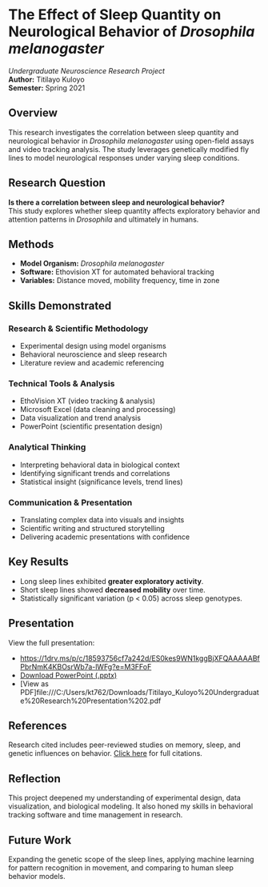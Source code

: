 # The Effect of Sleep Quantity on Neurological Behavior of *Drosophila melanogaster*

 *Undergraduate Neuroscience Research Project*  
**Author:** Titilayo Kuloyo  
**Semester:** Spring 2021

## Overview

This research investigates the correlation between sleep quantity and neurological behavior in *Drosophila melanogaster* using open-field assays and video tracking analysis. The study leverages genetically modified fly lines to model neurological responses under varying sleep conditions.

## Research Question

**Is there a correlation between sleep and neurological behavior?**  
This study explores whether sleep quantity affects exploratory behavior and attention patterns in *Drosophila* and ultimately in humans. 

##  Methods

- **Model Organism:** *Drosophila melanogaster*
- **Software:** Ethovision XT for automated behavioral tracking
- **Variables:** Distance moved, mobility frequency, time in zone

##  Skills Demonstrated

### Research & Scientific Methodology
- Experimental design using model organisms
- Behavioral neuroscience and sleep research
- Literature review and academic referencing

### Technical Tools & Analysis
- EthoVision XT (video tracking & analysis)
- Microsoft Excel (data cleaning and processing)
- Data visualization and trend analysis
- PowerPoint (scientific presentation design)

### Analytical Thinking
- Interpreting behavioral data in biological context
- Identifying significant trends and correlations
- Statistical insight (significance levels, trend lines)

### Communication & Presentation
- Translating complex data into visuals and insights
- Scientific writing and structured storytelling
- Delivering academic presentations with confidence


## Key Results

- Long sleep lines exhibited **greater exploratory activity**.
- Short sleep lines showed **decreased mobility** over time.
- Statistically significant variation (p < 0.05) across sleep genotypes.

## Presentation

View the full presentation:
- https://1drv.ms/p/c/18593756cf7a242d/ES0kes9WN1kggBjXFQAAAAABfPbrNmK4KBOsrWb7a-lWFg?e=M3FFoF
- [Download PowerPoint (.pptx)](presentation/Titilayo_Kuloyo_Sleep_Drosophila.pptx)
- [View as PDF]file:///C:/Users/kt762/Downloads/Titilayo_Kuloyo%20Undergraduate%20Research%20Presentation%202.pdf

## References

Research cited includes peer-reviewed studies on memory, sleep, and genetic influences on behavior. [Click here](references/bibliography.md) for full citations.

## Reflection

This project deepened my understanding of experimental design, data visualization, and biological modeling. It also honed my skills in behavioral tracking software and time management in research.

## Future Work

Expanding the genetic scope of the sleep lines, applying machine learning for pattern recognition in movement, and comparing to human sleep behavior models.

